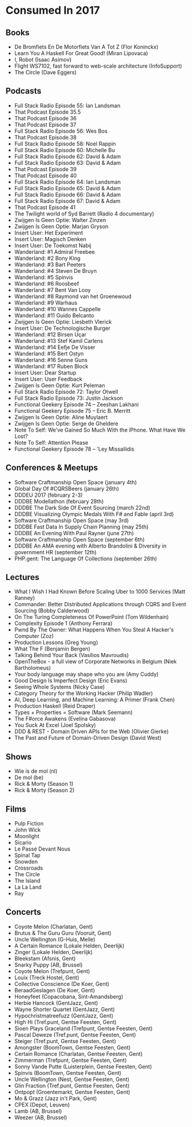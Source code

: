 # Consumed In 2017


## Books

- De Bromfiets En De Motorfiets Van A Tot Z (Flor Koninckx)
- Learn You A Haskell For Great Good! (Miran Lipovaca)
- I, Robot (Isaac Asimov)
- Flight WS7102, fast forward to web-scale architecture (InfoSupport)
- The Circle (Dave Eggers)


## Podcasts

- Full Stack Radio Episode 55: Ian Landsman
- That Podcast Episode 35.5
- That Podcast Episode 36
- That Podcast Episode 37
- Full Stack Radio Episode 56: Wes Bos
- That Podcast Episode 38
- Full Stack Radio Episode 58: Noel Rappin
- Full Stack Radio Episode 60: Michelle Bu
- Full Stack Radio Episode 62: David & Adam
- Full Stack Radio Episode 63: David & Adam
- That Podcast Episode 39
- That Podcast Episode 40
- Full Stack Radio Episode 64: Ian Landsman
- Full Stack Radio Episode 65: David & Adam
- Full Stack Radio Episode 66: David & Adam
- Full Stack Radio Episode 67: David & Adam
- That Podcast Episode 41
- The Twilight world of Syd Barrett (Radio 4 documentary)
- Zwijgen Is Geen Optie: Walter Zinzen
- Zwijgen Is Geen Optie: Marjan Gryson
- Insert User: Het Experiment
- Insert User: Magisch Denken
- Insert User: De Toekomst Nabij
- Wanderland: #1 Admiral Freebee
- Wanderland: #2 Bony King
- Wanderland: #3 Bart Peeters
- Wanderland: #4 Steven De Bruyn
- Wanderland: #5 Spinvis
- Wanderland: #6 Roosbeef
- Wanderland: #7 Bent Van Looy
- Wanderland: #8 Raymond van het Groenewoud
- Wanderland: #9 Warhaus
- Wanderland: #10 Wannes Cappelle
- Wanderland: #11 Guido Belcanto
- Zwijgen Is Geen Optie: Liesbeth Vlerick
- Insert User: De Technologische Burger
- Wanderland: #12 Birsen Uçar
- Wanderland: #13 Stef Kamil Carlens
- Wanderland: #14 Eefje De Visser
- Wanderland: #15 Bert Ostyn
- Wanderland: #16 Senne Guns
- Wanderland: #17 Ruben Block
- Insert User: Dear Startup
- Insert User: User Feedback
- Zwijgen Is Geen Optie: Kurt Peleman
- Full Stack Radio Episode 72: Taylor Otwell
- Full Stack Radio Episode 73: Justin Jackson
- Functional Geekery Episode 74 – Zeeshan Lakhani
- Functional Geekery Episode 75 – Eric B. Merritt
- Zwijgen Is Geen Optie: Aline Muylaert
- Zwijgen Is Geen Optie: Serge de Gheldere
- Note To Self: We’ve Gained So Much With the iPhone. What Have We Lost?
- Note To Self: Attention Please
- Functional Geekery Episode 78 – 'Ley Missailidis


## Conferences & Meetups

- Software Craftmanship Open Space (january 4th)
- Global Day Of #CQRSBeers (january 26th)
- DDDEU 2017 (february 2-3)
- DDDBE Modellathon (february 28th)
- DDDBE The Dark Side Of Event Sourcing (march 22nd)
- DDDBE Visualizing Olympic Medals With F# and Fable (april 3rd)
- Software Craftmanship Open Space (may 3rd)
- DDDBE Fast Data In Supply Chain Planning (may 25th)
- DDDBE An Evening With Paul Rayner (june 27th)
- Software Craftmanship Open Space (september 6th)
- DDDBE An AMA evening with Alberto Brandolini & Diversity in government HR (september 12th)
- PHP.gent: The Language Of Collections (september 26th)


## Lectures

- What I Wish I Had Known Before Scaling Uber to 1000 Services (Matt Ranney)
- Commander: Better Distributed Applications through CQRS and Event Sourcing (Bobby Calderwood)
- On The Turing Completeness Of PowerPoint (Tom Wildenhain)
- Complexity Episode 1 (Anthony Ferrara)
- Pwnd By The Owner: What Happens When You Steal A Hacker's Computer (Zoz)
- Production Lessons (Greg Young)
- What The F (Benjamin Bergen)
- Talking Behind Your Back (Vasilios Mavroudis)
- OpenTheBox - a full view of Corporate Networks in Belgium (Niek Bartholomeus)
- Your body language may shape who you are (Amy Cuddy)
- Good Design Is Imperfect Design (Eric Evans)
- Seeing Whole Systems (Nicky Case)
- Category Theory for the Working Hacker (Philip Wadler)
- AI, Deep Learning, and Machine Learning: A Primer (Frank Chen)
- Production Haskell (Reid Draper)
- Types + Properties = Software (Mark Seemann)
- The F#orce Awakens (Evelina Gabasova)
- You Suck At Excel (Joel Spolsky)
- DDD & REST - Domain Driven APIs for the Web (Olivier Gierke)
- The Past and Future of Domain-Driven Design (David West)


## Shows

- Wie is de mol (nl)
- De mol (be)
- Rick & Morty (Season 1)
- Rick & Morty (Season 2)


## Films

- Pulp Fiction
- John Wick
- Moonlight
- Sicario
- Le Passé Devant Nous
- Spinal Tap
- Snowden
- Crossroads
- The Circle
- The Island
- La La Land
- Ray


## Concerts

- Coyote Melon (Charlatan, Gent)
- Brutus & The Guru Guru (Vooruit, Gent)
- Uncle Wellington (G-Huis, Melle)
- A Certain Romance (Lokale Helden, Deerlijk)
- Zinger (Lokale Helden, Deerlijk)
- Bleekstam (Afsnis, Gent)
- Snarky Puppy (AB, Brussel)
- Coyote Melon (Trefpunt, Gent)
- Louix (Treck Hostel, Gent)
- Collective Conscience (De Koer, Gent)
- BeraadGeslagen (De Koer, Gent)
- Honeyfeet (Copacobana, Sint-Amandsberg)
- Herbie Hancock (GentJazz, Gent)
- Wayne Shorter Quartet (GentJazz, Gent)
- Hypochristmatreefuzz (GentJazz, Gent)
- High Hi (Tref.punt, Gentse Feesten, Gent)
- Sioen Plays Graceland (Trefpunt, Gentse Feesten, Gent)
- Pascal Deweze (Tref.punt, Gentse Feesten, Gent)
- Steiger (Tref.punt, Gentse Feesten, Gent)
- Amongster (BoomTown, Gentse Feesten, Gent)
- Certain Romance (Charlatan, Gentse Feesten, Gent)
- Zimmerman (Trefpunt, Gentse Feesten, Gent)
- Sonny Vande Putte (Luisterplein, Gentse Feesten, Gent)
- Spinvis (BoomTown, Gentse Feesten, Gent)
- Uncle Wellington (Nest, Gentse Feesten, Gent)
- Glin Fraction (Tref.punt, Gentse Feesten, Gent)
- Ontpopt (Groentemarkt, Gentse Feesten, Gent)
- Mo & Grazz (Jazz in't Park, Gent)
- CPEX (Depot, Leuven)
- Lamb (AB, Brussel)
- Weezer (AB, Brussel)
